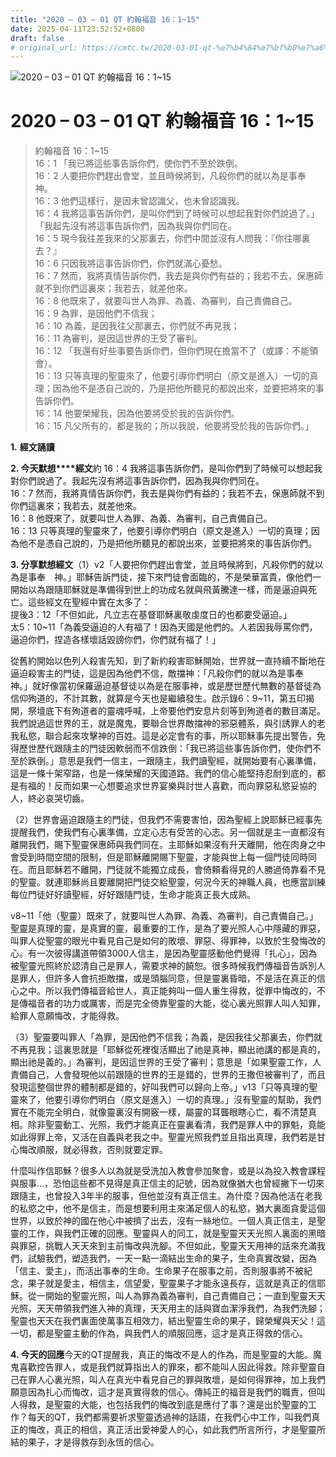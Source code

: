 ```yaml
---
title: "2020 – 03 – 01 QT 約翰福音 16：1~15"
date: 2025-04-11T23:52:52+0800
draft: false
# original_url: https://cmtc.tw/2020-03-01-qt-%e7%b4%84%e7%bf%b0%e7%a6%8f%e9%9f%b3-16%ef%bc%9a115
---
```


![2020 – 03 – 01 QT 約翰福音 16：1\~15](/images/qt.jpg   "2020 – 03 – 01 QT 約翰福音 16：1\~15")

# 2020 – 03 – 01 QT 約翰福音 16：1\~15

> 約翰福音 16：1\~15  
> 16：1 「我已將這些事告訴你們，使你們不至於跌倒。  
> 16：2 人要把你們趕出會堂，並且時候將到，凡殺你們的就以為是事奉　神。  
> 16：3 他們這樣行，是因未曾認識父，也未曾認識我。  
> 16：4 我將這事告訴你們，是叫你們到了時候可以想起我對你們說過了。」「我起先沒有將這事告訴你們，因為我與你們同在。  
> 16：5 現今我往差我來的父那裏去，你們中間並沒有人問我：『你往哪裏去？』  
> 16：6 只因我將這事告訴你們，你們就滿心憂愁。  
> 16：7 然而，我將真情告訴你們，我去是與你們有益的；我若不去，保惠師就不到你們這裏來；我若去，就差他來。  
> 16：8 他既來了，就要叫世人為罪、為義、為審判，自己責備自己。  
> 16：9 為罪，是因他們不信我；  
> 16：10 為義，是因我往父那裏去，你們就不再見我；  
> 16：11 為審判，是因這世界的王受了審判。  
> 16：12 「我還有好些事要告訴你們，但你們現在擔當不了（或譯：不能領會）。  
> 16：13 只等真理的聖靈來了，他要引導你們明白（原文是進入）一切的真理；因為他不是憑自己說的，乃是把他所聽見的都說出來，並要把將來的事告訴你們。  
> 16：14 他要榮耀我，因為他要將受於我的告訴你們。  
> 16：15 凡父所有的，都是我的；所以我說，他要將受於我的告訴你們。」

**1.** **經文誦讀**

**2. 今天默想****經文**約 16：4 我將這事告訴你們，是叫你們到了時候可以想起我對你們說過了。我起先沒有將這事告訴你們，因為我與你們同在。  
16：7 然而，我將真情告訴你們，我去是與你們有益的；我若不去，保惠師就不到你們這裏來；我若去，就差他來。  
16：8 他既來了，就要叫世人為罪、為義、為審判，自己責備自己。  
16：13 只等真理的聖靈來了，他要引導你們明白（原文是進入）一切的真理；因為他不是憑自己說的，乃是把他所聽見的都說出來，並要把將來的事告訴你們。

**3. 分享默想經文**（1）v2「人要把你們趕出會堂，並且時候將到，凡殺你們的就以為是事奉　神。」耶穌告訴門徒，接下來門徒會面臨的，不是榮華富貴，像他們一開始以為跟隨耶穌就是準備得到世上的功成名就與飛黃騰達一樣，而是逼迫與死亡。這些經文在聖經中實在太多了：  
提後3：12「不但如此，凡立志在基督耶穌裏敬虔度日的也都要受逼迫。」  
太5：10\~11「為義受逼迫的人有福了！因為天國是他們的。人若因我辱罵你們，逼迫你們，捏造各樣壞話毀謗你們，你們就有福了！」

從舊約開始以色列人殺害先知，到了新約殺害耶穌開始，世界就一直持續不斷地在逼迫殺害主的門徒，這是因為他們不信，敵擋神：「凡殺你們的就以為是事奉　神。」就好像當初保羅逼迫基督徒以為是在服事神，或是歷世歷代無數的基督徒為信仰殉道的，不計其數，就算是今天也是繼續發生。啟示錄6：9\~11，第五印揭開，祭壇底下有殉道者的靈魂呼喊，上帝要他們安息片刻等到殉道者的數目滿足。我們說過這世界的王，就是魔鬼，要聯合世界敵擋神的邪惡體系，與引誘罪人的老我私慾，聯合起來攻擊神的百姓。這是必定會有的事，所以耶穌事先提出警告，免得歷世歷代跟隨主的門徒因軟弱而不信跌倒：「我已將這些事告訴你們，使你們不至於跌倒。」意思是我們一信主，一跟隨主，我們讀聖經，就開始要有心裏準備，這是一條十架窄路，也是一條榮耀的天國道路。我們的信心能堅持忍耐到底的，都是有福的！反而如果一心想要追求世界宴樂與討世人喜歡，而向罪惡私慾妥協的人，終必哀哭切齒。

（2）世界會逼迫跟隨主的門徒，但我們不需要害怕，因為聖經上說耶穌已經事先提醒我們，使我們有心裏準備，立定心志有受苦的心志。另一個就是主一直都沒有離開我們，賜下聖靈保惠師與我們同在。主耶穌如果沒有升天離開，他在肉身之中會受到時間空間的限制，但是耶穌離開賜下聖靈，才能與世上每一個門徒同時同在。而且耶穌若不離開，門徒就不能獨立成長，會倚頼看得見的人勝過倚靠看不見的聖靈。就連耶穌尚且要離開把門徒交給聖靈，何況今天的神職人員，也應當訓練每位門徒好好讀聖經，好好跟隨門徒，生命才能真正長大成熟。

v8\~11「他（聖靈）既來了，就要叫世人為罪、為義、為審判，自己責備自己。」聖靈是真理的靈，是真實的靈，最重要的工作，是為了要光照人心中隱藏的罪惡，叫罪人從聖靈的眼光中看見自己是如何的敗壞、罪惡、得罪神，以致於生發悔改的心。有一次彼得講道帶領3000人信主，是因為聖靈感動他們覺得「扎心」，因為被聖靈光照終於認清自己是罪人，需要求神的饒恕。很多時候我們傳福音告訴別人是罪人，但許多人會抗拒敵擋，或是頭腦同意，但是靈裏昏暗，不是活在真正的信心之中。所以我們傳福音給世人，真正能夠叫一個人重生得救，從罪中悔改的，不是傳福音者的功力或厲害，而是完全倚靠聖靈的大能，從心裏光照罪人叫人知罪，給罪人意願悔改，才能得救。

（3）聖靈要叫罪人「為罪，是因他們不信我；為義，是因我往父那裏去，你們就不再見我；這裏思就是「耶穌從死裡復活顯出了祂是真神，顯出祂講的都是真的，顯出祂是義的。」為審判，是因這世界的王受了審判；意思是「如果聖靈工作，人責備自己，人會發現他以前跟隨的世界的王是錯的，世界的王撒但被審判了，而且發現這整個世界的體制都是錯的，好叫我們可以歸向上帝。」v13「只等真理的聖靈來了，他要引導你們明白（原文是進入）一切的真理。」沒有聖靈的幫助，我們實在不能完全明白，就像靈裏沒有開竅一樣，屬靈的耳聾眼瞎心亡，看不清楚真相。除非聖靈動工、光照，我們才能真正在靈裏看清，我們是罪人中的罪魁，竟能如此得罪上帝，又活在自義與老我之中。聖靈光照我們並且指出真理，我們若是甘心悔改順服，就必得救，否則就要定罪。

什麼叫作信耶穌？很多人以為就是受洗加入教會參加聚會，或是以為投入教會課程與服事…，恐怕這些都不見得是真正信主的記號，因為就像猶大也曾經撇下一切來跟隨主，也曾投入3年半的服事，但他並沒有真正信主。為什麼？因為他活在老我的私慾之中，他不是信主，而是想要利用主來滿足個人的私慾，猶大裏面貪愛這個世界，以致於神的國在他心中被擠了出去，沒有一絲地位。一個人真正信主，是聖靈的工作，與我們正確的回應。聖靈與人的同工，就是聖靈天天光照人裏面的黑暗與罪惡，挑戰人天天來到主前悔改與洗腳。不但如此，聖靈天天用神的話來充滿我們，試驗我們，塑造我們，一天一點一滴結出生命的果子，生命真實改變，因為「信主、愛主」，而活出事奉的生命。生命果子在服事之前，否則服事將不被紀念，果子就是愛主，相信主，信望愛，聖靈果子才能永遠長存，這就是真正的信耶穌。從一開始的聖靈光照，叫人為罪為義為審判，自己責備自己；一直到聖靈天天光照，天天帶領我們進入神的真理，天天用主的話與寶血潔淨我們，為我們洗腳；聖靈也天天在我們裏面使萬事互相效力，結出聖靈生命的果子，歸榮耀與天父！這一切，都是聖靈主動的作為，與我們人的順服回應，這才是真正得救的信心。

**4. 今天的回應**今天的QT提醒我，真正的悔改不是人的作為，而是聖靈的大能。魔鬼喜歡控告罪人，或是我們就算指出人的罪來，都不能叫人因此得救。除非聖靈自己在罪人心裏光照，叫人在真光中看見自己的罪與敗壞，是如何得罪神，加上我們願意因為扎心而悔改，這才是真實得救的信心。傳純正的福音是我們的職責，但叫人得救，是聖靈的大能，也包括我們的悔改到底是應付了事？還是出於聖靈的工作？每天的QT，我們都需要祈求聖靈透過神的話語，在我們心中工作，叫我們真正的悔改，真正的相信，真正活出愛神愛人的心，如此我們所言所行，才是聖靈所結的果子，才是得救存到永恆的信心。